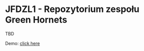 # JFDZL1 - Repozytorium zespołu Green Hornets

TBD

Demo: [click here](green-hornets.jfdzl1.is-academy.pl)
